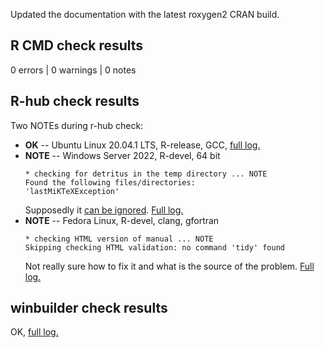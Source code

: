 Updated the documentation with the latest roxygen2 CRAN build.


## R CMD check results

0 errors | 0 warnings | 0 notes


## R-hub check results

Two NOTEs during r-hub check:

* **OK** -- Ubuntu Linux 20.04.1 LTS, R-release, GCC,
    [full log.](https://builder.r-hub.io/status/bggAnalytics_0.2.1.tar.gz-7fb12e4d67f048f8acf48f217a1c03b8)
* **NOTE** -- Windows Server 2022, R-devel, 64 bit
    ```
    * checking for detritus in the temp directory ... NOTE
    Found the following files/directories:
    'lastMiKTeXException'
    ```
    Supposedly it [can be ignored](https://github.com/r-hub/rhub/issues/503).
    [Full log.](https://builder.r-hub.io/status/bggAnalytics_0.2.1.tar.gz-5d68324639d8436ab89392196c2da7f8)
* **NOTE** -- Fedora Linux, R-devel, clang, gfortran
    ```
    * checking HTML version of manual ... NOTE
    Skipping checking HTML validation: no command 'tidy' found
    ```
    Not really sure how to fix it and what is the source of the problem.
    [Full log.](https://builder.r-hub.io/status/bggAnalytics_0.2.1.tar.gz-452b2fdf7f604842a9d41a978654c3c4)


## winbuilder check results

OK, [full log.](https://win-builder.r-project.org/410r4Qm6y8z6/00check.log)
